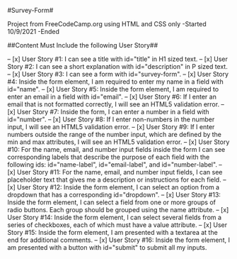 #Survey-Form#

Project from FreeCodeCamp.org using HTML and CSS only
-Started 10/9/2021
-Ended


##Content Must Include the following User Story##

– [x] User Story #1: I can see a title with id="title" in H1 sized text.
– [x] User Story #2: I can see a short explanation with id="description" in P sized text.
– [x] User Story #3: I can see a form with id="survey-form".
– [x] User Story #4: Inside the form element, I am required to enter my name in a field with id="name".
– [x] User Story #5: Inside the form element, I am required to enter an email in a field with id="email".
– [x] User Story #6: If I enter an email that is not formatted correctly, I will see an HTML5 validation error.
– [x] User Story #7: Inside the form, I can enter a number in a field with id="number".
– [x] User Story #8: If I enter non-numbers in the number input, I will see an HTML5 validation error.
– [x] User Story #9: If I enter numbers outside the range of the number input, which are defined by the min and max attributes, I will see an HTML5 validation error.
– [x] User Story #10: For the name, email, and number input fields inside the form I can see corresponding labels that describe the purpose of each field with the following ids: id="name-label", id="email-label", and id="number-label".
– [x] User Story #11: For the name, email, and number input fields, I can see placeholder text that gives me a description or instructions for each field.
– [x] User Story #12: Inside the form element, I can select an option from a dropdown that has a corresponding id="dropdown".
– [x] User Story #13: Inside the form element, I can select a field from one or more groups of radio buttons. Each group should be grouped using the name attribute.
– [x] User Story #14: Inside the form element, I can select several fields from a series of checkboxes, each of which must have a value attribute.
– [x] User Story #15: Inside the form element, I am presented with a textarea at the end for additional comments.
– [x] User Story #16: Inside the form element, I am presented with a button with id="submit" to submit all my inputs.
